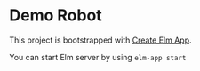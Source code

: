 # Demo Robot

This project is bootstrapped with [Create Elm App](https://github.com/halfzebra/create-elm-app).

You can start Elm server by using `elm-app start`
